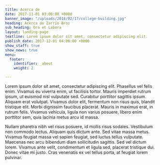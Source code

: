```yaml
---
title: Acerca de
date: 2017-11-01 03:00:00 +0000
banner_image: "/uploads/2018/02/17/college-building.jpg"
heading: Acerca de Zarrio Bros
sub_heading: Ora et Labora
layout: landing-page
textline: Lorem ipsum dolor sit amet, consectetur adipiscing elit.
publish_date: 2017-12-01 04:00:00 +0000
show_staff: true
show_news: true
menu:
  footer:
    identifier: _about
    weight: 2

---
```

Lorem ipsum dolor sit amet, consectetur adipiscing elit. Phasellus vel felis enim. Vivamus eu viverra enim, ut facilisis tortor. Mauris imperdiet rutrum ipsum, ut euismod nisl vulputate sed. Curabitur porttitor sagittis ipsum. Aliquam erat volutpat. Vivamus dolor elit, fermentum non risus quis, blandit tristique elit. Morbi dignissim faucibus placerat. Mauris in maximus erat, in rutrum felis. Vivamus vehicula, ligula non varius posuere, libero enim porttitor sem, quis lacinia metus arcu id massa.

Nullam pharetra nibh vel risus posuere, id mollis risus sodales. Vestibulum non commodo lectus. Aliquam quis dictum ante. Sed vitae massa metus. Vivamus feugiat massa vel sapien feugiat, sed luctus tellus vulputate. Maecenas nec arcu bibendum diam sollicitudin sagittis. Sed vel dictum lorem. Vivamus ante velit, condimentum et ligula sed, placerat tristique dui. Donec vitae mi justo. Cras venenatis ex vel tellus porta, at feugiat lorem pulvinar.